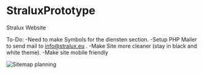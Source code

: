 # StraluxPrototype
Stralux Website 

To-Do:
-Need to make Symbols for the diensten section.
-Setup PHP Mailer to send mail to info@stralux.eu .
-Make Site more cleaner (stay in black and white theme).
-Make site mobile friendly


![Sitemap planning](https://github.com/user-attachments/assets/3326165e-88ab-4693-9245-1d66fe2c7921)
